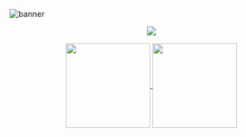 

<!--Banner-->

![banner](https://user-images.githubusercontent.com/86687715/193377775-0410e1ab-e77b-4300-a189-99d0c79cd420.png)






<!--Ícones-->

<p align="center">
  <a href="https://skillicons.dev">
    <img src="https://skillicons.dev/icons?i=git,html,css,bootstrap,javascript,nodejs" />
  </a>
</p>

  
  
   
     
 
 <!--Barra de status-->
  
  <!--
  <div align="center">
  <a href="https://github.com/Rodr1goTavares">
    <img height="150em" src="https://github-readme-stats.vercel.app/api?username=Rodr1goTavares&count_private=true&include_all_commits=false&show_icons=true&theme=chartreuse-dark&hide_border=false&show_owner=true"/>
    <img height="150em" src="https://github-readme-stats.vercel.app/api/top-langs/?username=Rodr1goTavares&theme=chartreuse-dark&hide_border=false&&layout=compact"/>
  </a>
</div>
  -->
  
  
  
  <!--Teste -->
  
  <div align="center">
    <a href="https://github.com/anuraghazra/github-readme-stats">
      <img align="center" height="150em" src="https://github-readme-stats.vercel.app/api/pin/?username=anuraghazra&theme=dark&show_icons=true&border_color=0000&repo=github-readme-stats" />
    </a>
    <a href="https://github.com/anuraghazra/convoychat">
      <img align="center" height="150em" src="https://github-readme-stats.vercel.app/api/pin/?username=anuraghazra&theme=dark&show_icons=true&border_color=0000&repo=convoychat"/>
    </a>
  </div>






  
  
  
  










